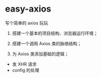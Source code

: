 # easy-axios
写个简单的 axios 玩玩

1. 搭建一个基本的项目结构、浏览器运行环境；

2. 搭建一个调用 Axios 类的脉络结构；

3. 为 Axios 类添加基础的逻辑；
- 发 XHR 请求
- config 的处理
